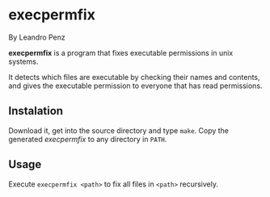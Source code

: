execpermfix
===========

By Leandro Penz

__execpermfix__ is a program that fixes executable permissions in unix systems.

It detects which files are executable by checking their names and contents, and
gives the executable permission to everyone that has read permissions.


Instalation
-----------

Download it, get into the source directory and type `make`. Copy the generated
*execpermfix* to any directory in `PATH`.


Usage
-----

Execute `execpermfix <path>` to fix all files in `<path>` recursively.

